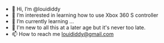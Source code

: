- 👋 Hi, I’m @louididdy
- 👀 I’m interested in learning how to use Xbox 360 S controller 
- 🌱 I’m currently learning ...
- 💞️ I'm new to all this at a later age but it's never too late.
- 📫 How to reach me louididdy@gmail.com

<!---
louididdy/louididdy is a ✨ special ✨ repository because its `README.md` (this file) appears on your GitHub profile.
You can click the Preview link to take a look at your changes.
---
